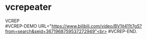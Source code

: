 # vcrepeater

VCREP<br>
#VCREP-DEMO URL="https://www.bilibili.com/video/BV1jt411t7gS?from=search&seid=3671968759537272949"<br>
#VCREP-END. 
